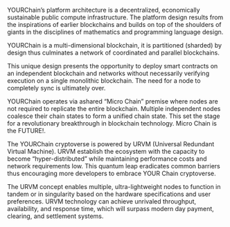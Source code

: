

YOURChain’s platform architecture is a decentralized, economically sustainable public compute infrastructure. The platform design results from the inspirations of earlier blockchains and builds on top of the shoulders of giants in the disciplines of mathematics and   programming   language   design.

YOURChain is a multi-dimensional blockchain, it is partitioned (sharded) by design thus culminates a network of coordinated and parallel blockchains. 

This unique design presents the opportunity to deploy smart contracts on an independent blockchain and networks without necessarily verifying execution on a single monolithic blockchain. The need for a node to completely sync is ultimately over.

YOURChain operates via ashared “Micro Chain” premise where nodes are not required to replicate the entire blockchain. Multiple independent nodes coalesce their chain states to form a unified chain state. This set the stage for a revolutionary breakthrough in blockchain technology. Micro Chain is the FUTURE!.

The YOURChain cryptoverse is powered by URVM (Universal Redundant Virtual Machine). URVM establish the ecosystem with the capacity to become “hyper-distributed” while maintaining performance costs and network requirements low. This quantum leap eradicates common barriers thus encouraging more developers to embrace YOUR Chain cryptoverse. 

The URVM concept enables multiple, ultra-lightweight nodes to function in tandem or in singularity based on the hardware specifications and user preferences. URVM technology can achieve unrivaled throughput, availability, and response time, which will surpass modern day payment, clearing, and settlement systems.




